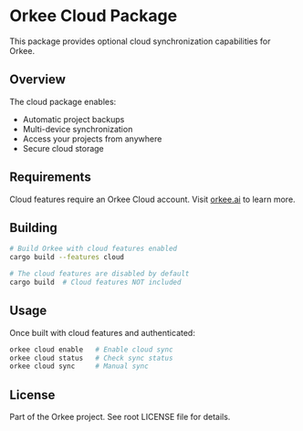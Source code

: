 # Orkee Cloud Package

This package provides optional cloud synchronization capabilities for Orkee.

## Overview

The cloud package enables:
- Automatic project backups
- Multi-device synchronization  
- Access your projects from anywhere
- Secure cloud storage

## Requirements

Cloud features require an Orkee Cloud account. Visit [orkee.ai](https://orkee.ai) to learn more.

## Building

```bash
# Build Orkee with cloud features enabled
cargo build --features cloud

# The cloud features are disabled by default
cargo build  # Cloud features NOT included
```

## Usage

Once built with cloud features and authenticated:

```bash
orkee cloud enable   # Enable cloud sync
orkee cloud status   # Check sync status
orkee cloud sync     # Manual sync
```

## License

Part of the Orkee project. See root LICENSE file for details.